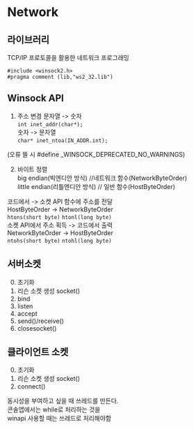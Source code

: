 # Network

## 라이브러리  
TCP/IP 프로토콜을 활용한 네트워크 프로그래밍 
```
#include <winsock2.h>
#pragma comment (lib,"ws2_32.lib")
```
## Winsock API
1. 주소 변경
문자열 -> 숫자  
`int inet_addr(char*);`  
숫자 -> 문자열  
`char* inet_ntoa(IN_ADDR.int);`  

(오류 뜰 시 #define _WINSOCK_DEPRECATED_NO_WARNINGS)  

2. 바이트 정렬  
big endian(빅엔디안 방식) //네트워크 함수(NetworkByteOrder)  
little endian(리틀엔디안 방식) // 일반 함수(HostByteOrder)  

코드에서 -> 소켓 API 함수에 주소를 전달  
HostByteOrder -> NetworkByteOrder  
`htons(short byte)`
`htonl(long byte)`  
소켓 API에서 주소 획득 -> 코드에서 출력  
NetworkByteOrder -> HostByteOrder  
`ntohs(short byte)`
`ntohl(long byte)`  
## 서버소켓
0. 초기화  
1. 리슨 소켓 생성 socket()  
2. bind  
3. listen  
4. accept  
5. send()/receive()  
6. closesocket()  

## 클라이언트 소켓
0. 초기화  
1. 리슨 소켓 생성 socket()  
2. connect()  

동시성을 부여하고 싶을 때 쓰레드를 만든다.  
콘솔앱에서는 while로 처리하는 것을  
winapi 사용할 때는 쓰레드로 처리해야함  


